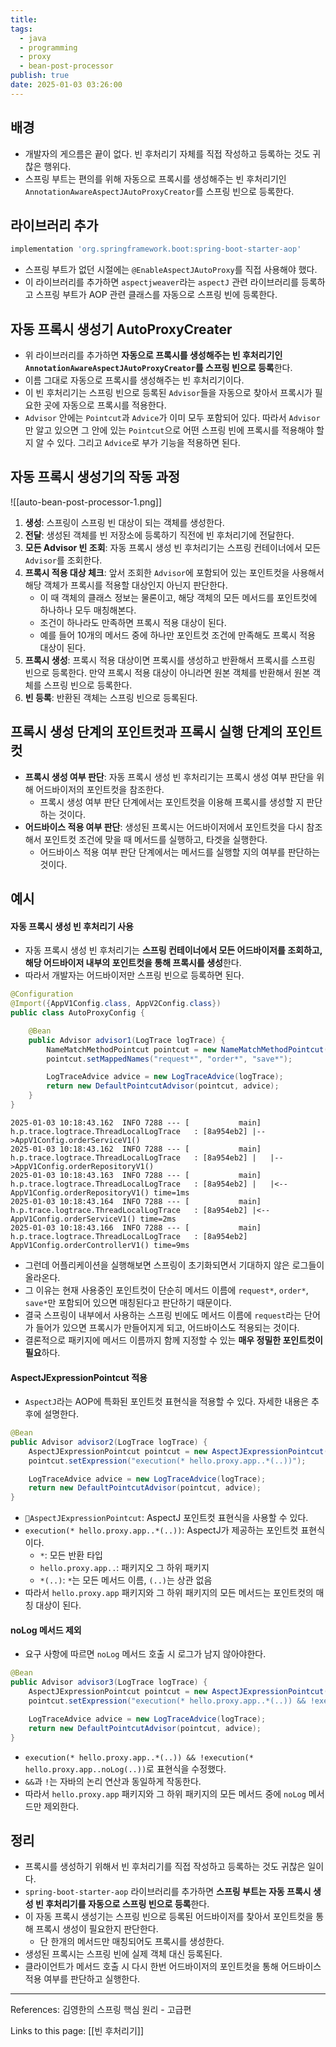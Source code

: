 ```yaml
---
title: 
tags:
  - java
  - programming
  - proxy
  - bean-post-processor
publish: true
date: 2025-01-03 03:26:00
---
```

## 배경

- 개발자의 게으름은 끝이 없다. 빈 후처리기 자체를 직접 작성하고 등록하는 것도 귀찮은 행위다.
- 스프링 부트는 편의를 위해 자동으로 프록시를 생성해주는 빈 후처리기인 `AnnotationAwareAspectJAutoProxyCreator`를 스프링 빈으로 등록한다.

## 라이브러리 추가

```gradle title="build.gradle"
implementation 'org.springframework.boot:spring-boot-starter-aop'
```

- 스프링 부트가 없던 시절에는 `@EnableAspectJAutoProxy`를 직접 사용해야 했다.
- 이 라이브러리를 추가하면 `aspectjweaver`라는 `aspectJ` 관련 라이브러리를 등록하고 스프링 부트가 AOP 관련 클래스를 자동으로 스프링 빈에 등록한다.

## 자동 프록시 생성기 AutoProxyCreater

- 위 라이브러리를 추가하면 **자동으로 프록시를 생성해주는 빈 후처리기인 `AnnotationAwareAspectJAutoProxyCreator`를 스프링 빈으로 등록**한다.
- 이름 그대로 자동으로 프록시를 생성해주는 빈 후처리기이다.
- 이 빈 후처리기는 스프링 빈으로 등록된 `Advisor`들을 자동으로 찾아서 프록시가 필요한 곳에 자동으로 프록시를 적용한다.
- `Advisor` 안에는 `Pointcut`과 `Advice`가 이미 모두 포함되어 있다. 따라서 `Advisor`만 알고 있으면 그 안에 있는 `Pointcut`으로 어떤 스프링 빈에 프록시를 적용해야 할 지 알 수 있다. 그리고 `Advice`로 부가 기능을 적용하면 된다.

## 자동 프록시 생성기의 작동 과정

![[auto-bean-post-processor-1.png]]

1. **생성**: 스프링이 스프링 빈 대상이 되는 객체를 생성한다.
2. **전달**: 생성된 객체를 빈 저장소에 등록하기 직전에 빈 후처리기에 전달한다.
3. **모든 Advisor 빈 조회**: 자동 프록시 생성 빈 후처리기는 스프링 컨테이너에서 모든 `Advisor`를 조회한다.
4. **프록시 적용 대상 체크**: 앞서 조회한 `Advisor`에 포함되어 있는 포인트컷을 사용해서 해당 객체가 프록시를 적용할 대상인지 아닌지 판단한다.
   - 이 때 객체의 클래스 정보는 물론이고, 해당 객체의 모든 메서드를 포인트컷에 하나하나 모두 매칭해본다.
   - 조건이 하나라도 만족하면 프록시 적용 대상이 된다.
   - 예를 들어 10개의 메서드 중에 하나만 포인트컷 조건에 만족해도 프록시 적용 대상이 된다.
5. **프록시 생성**: 프록시 적용 대상이면 프록시를 생성하고 반환해서 프록시를 스프링 빈으로 등록한다. 만약 프록시 적용 대상이 아니라면 원본 객체를 반환해서 원본 객체를 스프링 빈으로 등록한다.
6. **빈 등록**: 반환된 객체는 스프링 빈으로 등록된다.

## 프록시 생성 단계의 포인트컷과 프록시 실행 단계의 포인트컷

- **프록시 생성 여부 판단**: 자동 프록시 생성 빈 후처리기는 프록시 생성 여부 판단을 위해 어드바이저의 포인트컷을 참조한다.
  - 프록시 생성 여부 판단 단계에서는 포인트컷을 이용해 프록시를 생성할 지 판단하는 것이다.
- **어드바이스 적용 여부 판단**: 생성된 프록시는 어드바이저에서 포인트컷을 다시 참조해서 포인트컷 조건에 맞을 때 메서드를 실행하고, 타겟을 실행한다.
  - 어드바이스 적용 여부 판단 단계에서는 메서드를 실행할 지의 여부를 판단하는 것이다.

## 예시

#### 자동 프록시 생성 빈 후처리기 사용

- 자동 프록시 생성 빈 후처리기는 **스프링 컨테이너에서 모든 어드바이저를 조회하고, 해당 어드바이저 내부의 포인트컷을 통해 프록시를 생성**한다.
- 따라서 개발자는 어드바이저만 스프링 빈으로 등록하면 된다.

```java
@Configuration
@Import({AppV1Config.class, AppV2Config.class})
public class AutoProxyConfig {

    @Bean
    public Advisor advisor1(LogTrace logTrace) {
        NameMatchMethodPointcut pointcut = new NameMatchMethodPointcut();
        pointcut.setMappedNames("request*", "order*", "save*");

        LogTraceAdvice advice = new LogTraceAdvice(logTrace);
        return new DefaultPointcutAdvisor(pointcut, advice);
    }
}
```

```
2025-01-03 10:18:43.162  INFO 7288 --- [           main] h.p.trace.logtrace.ThreadLocalLogTrace   : [8a954eb2] |-->AppV1Config.orderServiceV1()
2025-01-03 10:18:43.162  INFO 7288 --- [           main] h.p.trace.logtrace.ThreadLocalLogTrace   : [8a954eb2] |   |-->AppV1Config.orderRepositoryV1()
2025-01-03 10:18:43.163  INFO 7288 --- [           main] h.p.trace.logtrace.ThreadLocalLogTrace   : [8a954eb2] |   |<--AppV1Config.orderRepositoryV1() time=1ms
2025-01-03 10:18:43.164  INFO 7288 --- [           main] h.p.trace.logtrace.ThreadLocalLogTrace   : [8a954eb2] |<--AppV1Config.orderServiceV1() time=2ms
2025-01-03 10:18:43.166  INFO 7288 --- [           main] h.p.trace.logtrace.ThreadLocalLogTrace   : [8a954eb2] AppV1Config.orderControllerV1() time=9ms
```

- 그런데 어플리케이션을 실행해보면 스프링이 초기화되면서 기대하지 않은 로그들이 올라온다.
- 그 이유는 현재 사용중인 포인트컷이 단순히 메서드 이름에 `request*`, `order*`, `save*`만 포함되어 있으면 매칭된다고 판단하기 때문이다.
- 결국 스프링이 내부에서 사용하는 스프링 빈에도 메서드 이름에 `request`라는 단어가 들어가 있으면 프록시가 만들어지게 되고, 어드바이스도 적용되는 것이다.
- 결론적으로 패키지에 메서드 이름까지 함께 지정할 수 있는 **매우 정밀한 포인트컷이 필요**하다.

#### AspectJExpressionPointcut 적용

- `AspectJ`라는 AOP에 특화된 포인트컷 표현식을 적용할 수 있다. 자세한 내용은 추후에 설명한다.

```java
@Bean
public Advisor advisor2(LogTrace logTrace) {
    AspectJExpressionPointcut pointcut = new AspectJExpressionPointcut();
    pointcut.setExpression("execution(* hello.proxy.app..*(..))");

    LogTraceAdvice advice = new LogTraceAdvice(logTrace);
    return new DefaultPointcutAdvisor(pointcut, advice);
}
```

- `AspectJExpressionPointcut`: AspectJ 포인트컷 표현식을 사용할 수 있다.
- `execution(* hello.proxy.app..*(..))`: AspectJ가 제공하는 포인트컷 표현식이다.
  - `*`: 모든 반환 타입
  - `hello.proxy.app..`: 패키지오 그 하위 패키지
  - `*(..)`: `*`는 모든 메서드 이름, `(..)`는 상관 없음
- 따라서 `hello.proxy.app` 패키지와 그 하위 패키지의 모든 메서드는 포인트컷의 매칭 대상이 된다.

#### noLog 메서드 제외

- 요구 사항에 따르면 `noLog` 메서드 호출 시 로그가 남지 않아야한다.

```java
@Bean
public Advisor advisor3(LogTrace logTrace) {
    AspectJExpressionPointcut pointcut = new AspectJExpressionPointcut();
    pointcut.setExpression("execution(* hello.proxy.app..*(..)) && !execution(* hello.proxy.app..noLog(..))");

    LogTraceAdvice advice = new LogTraceAdvice(logTrace);
    return new DefaultPointcutAdvisor(pointcut, advice);
}
```

- `execution(* hello.proxy.app..*(..)) && !execution(* hello.proxy.app..noLog(..))`로 표현식을 수정했다.
- `&&`과 `!`는 자바의 논리 연산과 동일하게 작동한다.
- 따라서 `hello.proxy.app` 패키지와 그 하위 패키지의 모든 메서드 중에 `noLog` 메서드만 제외한다.

## 정리

- 프록시를 생성하기 위해서 빈 후처리기를 직접 작성하고 등록하는 것도 귀찮은 일이다.
- `spring-boot-starter-aop` 라이브러리를 추가하면 **스프링 부트는 자동 프록시 생성 빈 후처리기를 자동으로 스프링 빈으로 등록**한다.
- 이 자동 프록시 생성기는 스프링 빈으로 등록된 어드바이저를 찾아서 포인트컷을 통해 프록시 생성이 필요한지 판단한다.
  - 단 한개의 메서드만 매칭되어도 프록시를 생성한다.
- 생성된 프록시는 스프링 빈에 실제 객체 대신 등록된다.
- 클라이언트가 메서드 호출 시 다시 한번 어드바이저의 포인트컷을 통해 어드바이스 적용 여부를 판단하고 실행한다.

---

References: 김영한의 스프링 핵심 원리 - 고급편

Links to this page: [[빈 후처리기]]
